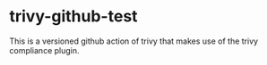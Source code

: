 # trivy-github-test
This is a versioned github action of trivy that makes use of the trivy compliance plugin.
